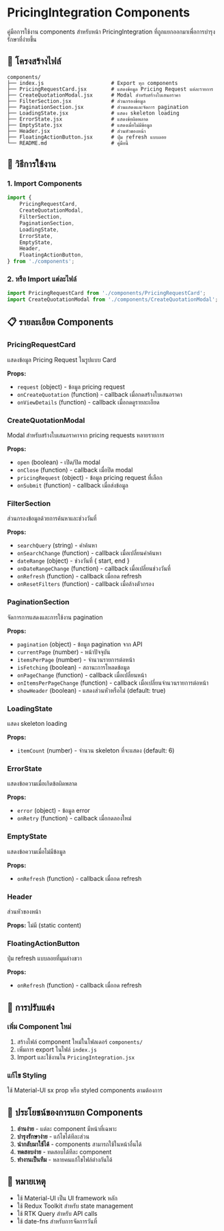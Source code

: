 # PricingIntegration Components

คู่มือการใช้งาน components สำหรับหน้า PricingIntegration ที่ถูกแยกออกมาเพื่อการบำรุงรักษาที่ง่ายขึ้น

## 📁 โครงสร้างไฟล์

```
components/
├── index.js                      # Export ทุก components
├── PricingRequestCard.jsx        # แสดงข้อมูล Pricing Request แต่ละรายการ
├── CreateQuotationModal.jsx      # Modal สำหรับสร้างใบเสนอราคา
├── FilterSection.jsx             # ส่วนกรองข้อมูล
├── PaginationSection.jsx         # ส่วนแสดงและจัดการ pagination
├── LoadingState.jsx              # แสดง skeleton loading
├── ErrorState.jsx                # แสดงข้อผิดพลาด
├── EmptyState.jsx                # แสดงเมื่อไม่มีข้อมูล
├── Header.jsx                    # ส่วนหัวของหน้า
├── FloatingActionButton.jsx      # ปุ่ม refresh แบบลอย
└── README.md                     # คู่มือนี้
```

## 🚀 วิธีการใช้งาน

### 1. Import Components

```jsx
import {
    PricingRequestCard,
    CreateQuotationModal,
    FilterSection,
    PaginationSection,
    LoadingState,
    ErrorState,
    EmptyState,
    Header,
    FloatingActionButton,
} from './components';
```

### 2. หรือ Import แต่ละไฟล์

```jsx
import PricingRequestCard from './components/PricingRequestCard';
import CreateQuotationModal from './components/CreateQuotationModal';
```

## 📋 รายละเอียด Components

### PricingRequestCard
แสดงข้อมูล Pricing Request ในรูปแบบ Card

**Props:**
- `request` (object) - ข้อมูล pricing request
- `onCreateQuotation` (function) - callback เมื่อกดสร้างใบเสนอราคา
- `onViewDetails` (function) - callback เมื่อกดดูรายละเอียด

### CreateQuotationModal
Modal สำหรับสร้างใบเสนอราคาจาก pricing requests หลายรายการ

**Props:**
- `open` (boolean) - เปิด/ปิด modal
- `onClose` (function) - callback เมื่อปิด modal
- `pricingRequest` (object) - ข้อมูล pricing request ที่เลือก
- `onSubmit` (function) - callback เมื่อส่งข้อมูล

### FilterSection
ส่วนกรองข้อมูลด้วยการค้นหาและช่วงวันที่

**Props:**
- `searchQuery` (string) - คำค้นหา
- `onSearchChange` (function) - callback เมื่อเปลี่ยนคำค้นหา
- `dateRange` (object) - ช่วงวันที่ { start, end }
- `onDateRangeChange` (function) - callback เมื่อเปลี่ยนช่วงวันที่
- `onRefresh` (function) - callback เมื่อกด refresh
- `onResetFilters` (function) - callback เมื่อล้างตัวกรอง

### PaginationSection
จัดการการแสดงและการใช้งาน pagination

**Props:**
- `pagination` (object) - ข้อมูล pagination จาก API
- `currentPage` (number) - หน้าปัจจุบัน
- `itemsPerPage` (number) - จำนวนรายการต่อหน้า
- `isFetching` (boolean) - สถานะการโหลดข้อมูล
- `onPageChange` (function) - callback เมื่อเปลี่ยนหน้า
- `onItemsPerPageChange` (function) - callback เมื่อเปลี่ยนจำนวนรายการต่อหน้า
- `showHeader` (boolean) - แสดงส่วนหัวหรือไม่ (default: true)

### LoadingState
แสดง skeleton loading

**Props:**
- `itemCount` (number) - จำนวน skeleton ที่จะแสดง (default: 6)

### ErrorState
แสดงข้อความเมื่อเกิดข้อผิดพลาด

**Props:**
- `error` (object) - ข้อมูล error
- `onRetry` (function) - callback เมื่อกดลองใหม่

### EmptyState
แสดงข้อความเมื่อไม่มีข้อมูล

**Props:**
- `onRefresh` (function) - callback เมื่อกด refresh

### Header
ส่วนหัวของหน้า

**Props:** ไม่มี (static content)

### FloatingActionButton
ปุ่ม refresh แบบลอยที่มุมล่างขวา

**Props:**
- `onRefresh` (function) - callback เมื่อกด refresh

## 🔧 การปรับแต่ง

### เพิ่ม Component ใหม่
1. สร้างไฟล์ component ใหม่ในโฟลเดอร์ `components/`
2. เพิ่มการ export ในไฟล์ `index.js`
3. Import และใช้งานใน `PricingIntegration.jsx`

### แก้ไข Styling
ใช้ Material-UI sx prop หรือ styled components ตามต้องการ

## 🎯 ประโยชน์ของการแยก Components

1. **อ่านง่าย** - แต่ละ component มีหน้าที่เฉพาะ
2. **บำรุงรักษาง่าย** - แก้ไขได้ทีละส่วน
3. **นำกลับมาใช้ได้** - components สามารถใช้ในหน้าอื่นได้
4. **ทดสอบง่าย** - ทดสอบได้ทีละ component
5. **ทำงานเป็นทีม** - หลายคนแก้ไขไฟล์ต่างกันได้

## 🚨 หมายเหตุ

- ใช้ Material-UI เป็น UI framework หลัก
- ใช้ Redux Toolkit สำหรับ state management
- ใช้ RTK Query สำหรับ API calls
- ใช้ date-fns สำหรับการจัดการวันที่
